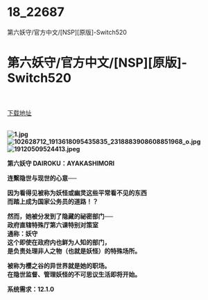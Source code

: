 # 18_22687
第六妖守/官方中文/[NSP][原版]-Switch520
# 第六妖守/官方中文/[NSP][原版]-Switch520
 <br/></br>
[下载地址](https://www.switch520.cc/article/22687 "下载地址")
<br/></br>

<p><strong><img title="1.jpg" src="https://www.switch520.cc/muke_img/2021_09_29_5dff830c36f28.jpg" alt="1.jpg"></strong><br>
<strong><img title="102628712_1913618095435835_2318883908608851968_o.jpg" src="https://www.switch520.cc/muke_img/2021_09_29_0702304a0b440.jpg" alt="102628712_1913618095435835_2318883908608851968_o.jpg"></strong><br>
<strong><img title="19120509524413.jpeg" src="https://www.switch520.cc/muke_img/2021_09_29_faf637a8a2509.jpeg" alt="19120509524413.jpeg">&nbsp;</strong></p>
<p><strong>第六妖守 DAIROKU：AYAKASHIMORI</strong></p>
<p><strong>连繫隐世与现世的心意──</strong></p>
<p><strong>因为看得见被称为妖怪或幽灵这些平常看不见的东西</strong><br>
<strong>而踏上成为国家公务员的道路！？</strong></p>
<p><strong>然而，她被分发到了隐藏的祕密部门──</strong><br>
<strong>政府直辖特殊厅第六课特别对策室</strong><br>
<strong>通称：妖守</strong><br>
<strong>这个即使在政府内也鲜为人知的部门，</strong><br>
<strong>是负责处理非人之物（也就是妖怪）的特殊场所。</strong></p>
<p><strong>被称为樱之谷的异世界就是她的职场。</strong><br>
<strong>在隐世监督、管理妖怪的不可思议生活即将开始。</strong></p>
<p><strong>系统需求：12.1.0</strong></p>
